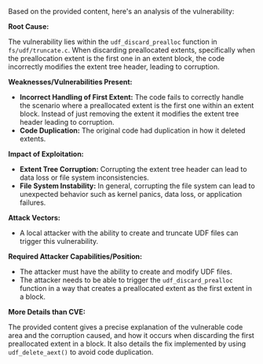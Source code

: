 Based on the provided content, here's an analysis of the vulnerability:

**Root Cause:**

The vulnerability lies within the `udf_discard_prealloc` function in `fs/udf/truncate.c`. When discarding preallocated extents, specifically when the preallocation extent is the first one in an extent block, the code incorrectly modifies the extent tree header, leading to corruption.

**Weaknesses/Vulnerabilities Present:**

- **Incorrect Handling of First Extent:** The code fails to correctly handle the scenario where a preallocated extent is the first one within an extent block. Instead of just removing the extent it modifies the extent tree header leading to corruption.
- **Code Duplication:** The original code had duplication in how it deleted extents.

**Impact of Exploitation:**

- **Extent Tree Corruption:** Corrupting the extent tree header can lead to data loss or file system inconsistencies.
- **File System Instability:** In general, corrupting the file system can lead to unexpected behavior such as kernel panics, data loss, or application failures.

**Attack Vectors:**

- A local attacker with the ability to create and truncate UDF files can trigger this vulnerability.

**Required Attacker Capabilities/Position:**

- The attacker must have the ability to create and modify UDF files.
- The attacker needs to be able to trigger the `udf_discard_prealloc` function in a way that creates a preallocated extent as the first extent in a block.

**More Details than CVE:**

The provided content gives a precise explanation of the vulnerable code area and the corruption caused, and how it occurs when discarding the first preallocated extent in a block. It also details the fix implemented by using `udf_delete_aext()` to avoid code duplication.